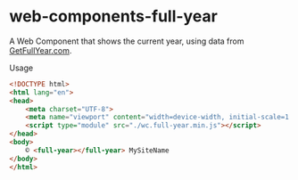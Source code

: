 # web-components-full-year

A Web Component that shows the current year, using data from [GetFullYear.com](https://getfullyear.com/).

Usage

```html
<!DOCTYPE html>
<html lang="en">
<head>
    <meta charset="UTF-8">
    <meta name="viewport" content="width=device-width, initial-scale=1.0">
    <script type="module" src="./wc.full-year.min.js"></script>
</head>
<body>
    © <full-year></full-year> MySiteName
</body>
</html>
```